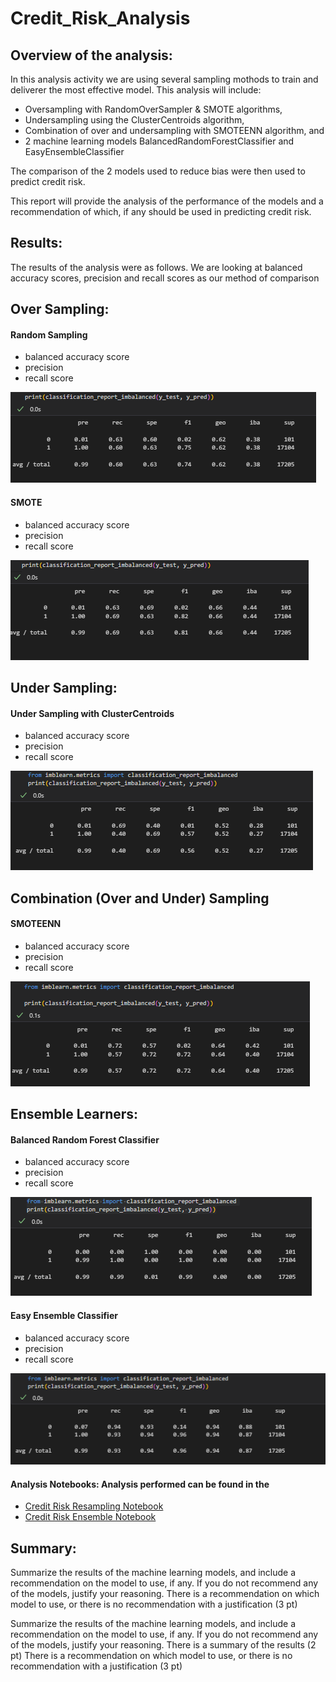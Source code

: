 # Credit_Risk_Analysis

## Overview of the analysis: 
In this analysis activity we are using several sampling mothods to train and deliverer the most effective model. This analysis will include:
* Oversampling with RandomOverSampler & SMOTE algorithms,
* Undersampling using the ClusterCentroids algorithm,
* Combination of over and undersampling with SMOTEENN algorithm, and 
* 2 machine learning models BalancedRandomForestClassifier and EasyEnsembleClassifier

The comparison of the 2 models used to reduce bias were then used to predict credit risk. 

This report will provide the analysis of the performance of the models and a recommendation of which, if any should be used in predicting credit risk.


## Results: 
The results of the analysis were as follows.  We are looking at balanced accuracy scores, precision and recall scores as our method of comparison


## Over Sampling:<br>
#### Random Sampling<br>
* balanced accuracy score
* precision
* recall score

![Random Sampling](https://github.com/SusanFair/Credit_Risk_Analysis/blob/main/Resources/random_sampling.PNG)


#### SMOTE<br>
* balanced accuracy score
* precision
* recall score

![SMOTEt](https://github.com/SusanFair/Credit_Risk_Analysis/blob/main/Resources/SMOTE.PNG)

## Under Sampling:<br>
#### Under Sampling with ClusterCentroids<br>
* balanced accuracy score
* precision
* recall score

![ClusterCentroids](https://github.com/SusanFair/Credit_Risk_Analysis/blob/main/Resources/under_sampling_ClusterCentroids.PNG)


## Combination (Over and Under) Sampling 
#### SMOTEENN<br>
* balanced accuracy score
* precision
* recall score

![SMOOTEENN](https://github.com/SusanFair/Credit_Risk_Analysis/blob/main/Resources/smooteenn.PNG)

## Ensemble Learners: <br>
#### Balanced Random Forest Classifier
* balanced accuracy score
* precision
* recall score

![Balanced Random Forest](https://github.com/SusanFair/Credit_Risk_Analysis/blob/main/Resources/balanced_random_forest_imbalanced.PNG)


#### Easy Ensemble Classifier<br>
* balanced accuracy score
* precision
* recall score

![Adaboost](https://github.com/SusanFair/Credit_Risk_Analysis/blob/main/Resources/easy_ensemble_adaboost.PNG)<br>

#### Analysis Notebooks: Analysis performed can be found in the 
* [Credit Risk Resampling Notebook](https://github.com/SusanFair/Credit_Risk_Analysis/blob/main/credit_risk_resampling.ipynb)
* [Credit Risk Ensemble Notebook](https://github.com/SusanFair/Credit_Risk_Analysis/blob/main/credit_risk_ensemble.ipynb)



## Summary: 
Summarize the results of the machine learning models, and include a recommendation on the model to use, if any. If you do not recommend any of the models, justify your reasoning. There is a recommendation on which model to use, or there is no recommendation with a justification (3 pt)

 Summarize the results of the machine learning models, and include a recommendation on the model to use, if any. If you do not recommend any of the models, justify your reasoning.
There is a summary of the results (2 pt)
There is a recommendation on which model to use, or there is no recommendation with a justification (3 pt)